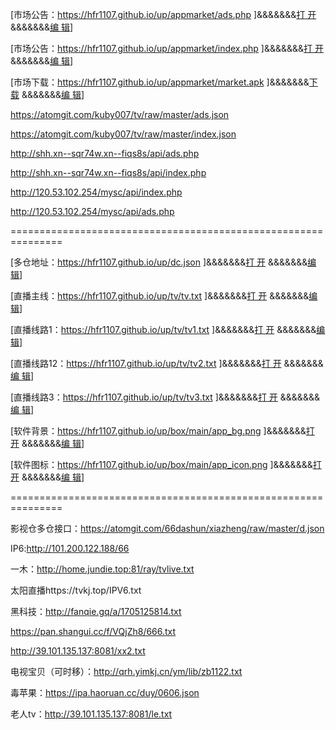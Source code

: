 
[市场公告：https://hfr1107.github.io/up/appmarket/ads.php ]&&&&&&&[打  开](https://hfr1107.github.io/up/appmarket/ads.php) &&&&&&&[编   辑](https://github.com/hfr1107/up/edit/main/appmarket/ads.php)]

[市场公告：https://hfr1107.github.io/up/appmarket/index.php ]&&&&&&&[打  开](https://hfr1107.github.io/up/appmarket/index.php) &&&&&&&[编   辑](https://github.com/hfr1107/up/edit/main/appmarket/index.php)]

[市场下载：https://hfr1107.github.io/up/appmarket/market.apk ]&&&&&&&[下  载](https://hfr1107.github.io/up/appmarket/market.apk) &&&&&&&[编   辑](https://github.com/hfr1107/up/edit/main/appmarket/)]

https://atomgit.com/kuby007/tv/raw/master/ads.json

https://atomgit.com/kuby007/tv/raw/master/index.json

http://shh.xn--sqr74w.xn--fiqs8s/api/ads.php  

http://shh.xn--sqr74w.xn--fiqs8s/api/index.php

http://120.53.102.254/mysc/api/index.php

http://120.53.102.254/mysc/api/ads.php

===============================================================

[多仓地址：https://hfr1107.github.io/up/dc.json ]&&&&&&&[打   开](https://hfr1107.github.io/up/dc.json) &&&&&&&[编   辑](https://github.com/hfr1107/up/edit/main/dc.json)]

[直播主线：https://hfr1107.github.io/up/tv/tv.txt ]&&&&&&&[打   开](https://hfr1107.github.io/up/tv/tv.txt) &&&&&&&[编   辑](https://github.com/hfr1107/up/edit/main/tv/tv.txt)]

[直播线路1：https://hfr1107.github.io/up/tv/tv1.txt ]&&&&&&&[打   开](https://hfr1107.github.io/up/tv/tv1.txt) &&&&&&&[编   辑](https://github.com/hfr1107/up/edit/main/tv/tv1.txt)]

[直播线路12：https://hfr1107.github.io/up/tv/tv2.txt ]&&&&&&&[打   开](https://hfr1107.github.io/up/tv/tv2.txt) &&&&&&&[编   辑](https://github.com/hfr1107/up/edit/main/tv/tv2.txt)]

[直播线路3：https://hfr1107.github.io/up/tv/tv3.txt ]&&&&&&&[打   开](https://hfr1107.github.io/up/tv/tv3.txt) &&&&&&&[编   辑](https://github.com/hfr1107/up/edit/main/tv/tv3.txt)]

[软件背景：https://hfr1107.github.io/up/box/main/app_bg.png ]&&&&&&&[打   开](https://hfr1107.github.io/up/box/main/app_bg.png) &&&&&&&[编   辑](https://github.com/hfr1107/up/edit/main/box/main)]

[软件图标：https://hfr1107.github.io/up/box/main/app_icon.png ]&&&&&&&[打   开](https://hfr1107.github.io/up/box/main/app_icon.png) &&&&&&&[编   辑](https://github.com/hfr1107/up/edit/main/box/main)]

===============================================================

影视仓多仓接口：https://atomgit.com/66dashun/xiazheng/raw/master/d.json

IP6:http://101.200.122.188/66

一木：http://home.jundie.top:81/ray/tvlive.txt

太阳直播https://tvkj.top/IPV6.txt

黑科技：http://fanqie.gq/a/1705125814.txt

https://pan.shangui.cc/f/VQjZh8/666.txt

http://39.101.135.137:8081/xx2.txt

电视宝贝（可时移）：http://qrh.yimkj.cn/ym/lib/zb1122.txt

毒苹果：https://ipa.haoruan.cc/duy/0606.json

老人tv：http://39.101.135.137:8081/le.txt
